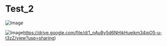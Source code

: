 # Test_2

![Image](https://external-content.duckduckgo.com/iu/?u=https%3A%2F%2Fwallpapercave.com%2Fwp%2Fwp8816374.jpg&f=1&nofb=1&ipt=b5067adb3ef7a9223e90d2f78e543f8d82dfcac6f1db727dd42a9188accc9436&ipo=images)

![Image](https://drive.google.com/file/d/1_nAuBy5d6NHikHueikm34ipO5-u-t3zZ/view?usp=sharing)https://drive.google.com/file/d/1_nAuBy5d6NHikHueikm34ipO5-u-t3zZ/view?usp=sharing)

